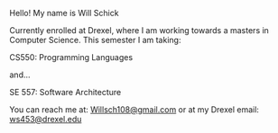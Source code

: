Hello! My name is Will Schick

Currently enrolled at Drexel, where I am working towards a masters in Computer Science.
This semester I am taking:

CS550: Programming Languages

and...

SE 557: Software Architecture

You can reach me at: Willsch108@gmail.com
or at my Drexel email: ws453@drexel.edu

<!---
WillSchick/WillSchick is a ✨ special ✨ repository because its `README.md` (this file) appears on your GitHub profile.
You can click the Preview link to take a look at your changes.
--->
